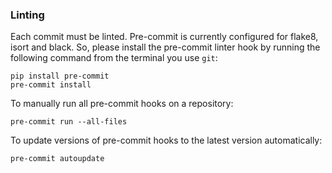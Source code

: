 ### Linting
Each commit must be linted. Pre-commit is currently configured for flake8, isort and black. So, please install the pre-commit linter hook by running the following command from the terminal you use `git`:

```
pip install pre-commit
pre-commit install
```
To manually run all pre-commit hooks on a repository:
```
pre-commit run --all-files
```
To update versions of pre-commit hooks to the latest version automatically:
```
pre-commit autoupdate
```